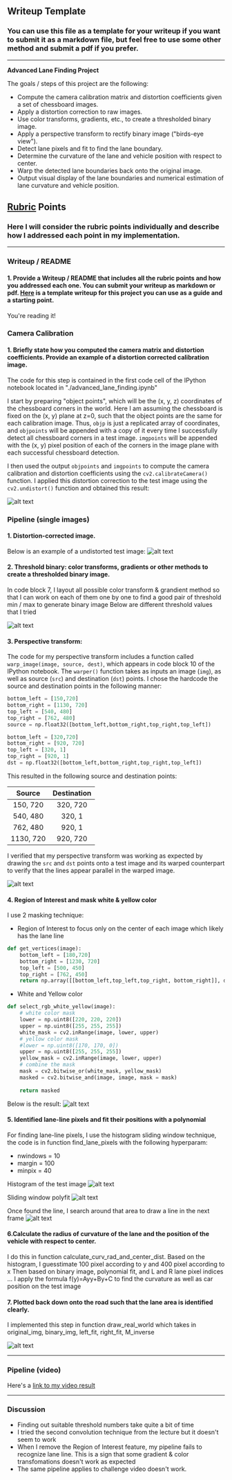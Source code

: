 ## Writeup Template

### You can use this file as a template for your writeup if you want to submit it as a markdown file, but feel free to use some other method and submit a pdf if you prefer.

---

**Advanced Lane Finding Project**

The goals / steps of this project are the following:

* Compute the camera calibration matrix and distortion coefficients given a set of chessboard images.
* Apply a distortion correction to raw images.
* Use color transforms, gradients, etc., to create a thresholded binary image.
* Apply a perspective transform to rectify binary image ("birds-eye view").
* Detect lane pixels and fit to find the lane boundary.
* Determine the curvature of the lane and vehicle position with respect to center.
* Warp the detected lane boundaries back onto the original image.
* Output visual display of the lane boundaries and numerical estimation of lane curvature and vehicle position.

[//]: # (Image References)

[image1]: ./writeup_images/chessboard_distort.jpg "ChessboardUndistorted"
[image2]: ./writeup_images/testimage_distort.jpg "TestImageUndistorted"
[image3]: ./writeup_images/threshold_binary.jpg "Threshold Binary"
[image4]: ./writeup_images/warped_image.jpg "Warp Example"
[image5]: ./writeup_images/masked_image.jpg "Masked Example"
[image6]: ./writeup_images/histogram.jpg "histogram"
[image7]: ./writeup_images/sliding_window.jpg "sliding window"
[image8]: ./writeup_images/draw_line.jpg "draw line"
[image9]: ./writeup_images/real_draw.jpg "real draw"

## [Rubric](https://review.udacity.com/#!/rubrics/571/view) Points

### Here I will consider the rubric points individually and describe how I addressed each point in my implementation.  

---

### Writeup / README

#### 1. Provide a Writeup / README that includes all the rubric points and how you addressed each one.  You can submit your writeup as markdown or pdf.  [Here](https://github.com/udacity/CarND-Advanced-Lane-Lines/blob/master/writeup_template.md) is a template writeup for this project you can use as a guide and a starting point.  

You're reading it!

### Camera Calibration

#### 1. Briefly state how you computed the camera matrix and distortion coefficients. Provide an example of a distortion corrected calibration image.

The code for this step is contained in the first code cell of the IPython notebook located in "./advanced_lane_finding.ipynb"

I start by preparing "object points", which will be the (x, y, z) coordinates of the chessboard corners in the world. Here I am assuming the chessboard is fixed on the (x, y) plane at z=0, such that the object points are the same for each calibration image.  Thus, `objp` is just a replicated array of coordinates, and `objpoints` will be appended with a copy of it every time I successfully detect all chessboard corners in a test image.  `imgpoints` will be appended with the (x, y) pixel position of each of the corners in the image plane with each successful chessboard detection.  

I then used the output `objpoints` and `imgpoints` to compute the camera calibration and distortion coefficients using the `cv2.calibrateCamera()` function.  I applied this distortion correction to the test image using the `cv2.undistort()` function and obtained this result: 

![alt text][image1]

### Pipeline (single images)

#### 1. Distortion-corrected image.

Below is an example of a undistorted test image:
![alt text][image2]

#### 2. Threshold binary: color transforms, gradients or other methods to create a thresholded binary image.

In code block 7, I layout all possible color transform & grandient method so that I can work on each of them one by one to find a good pair of threshold min / max to generate binary image
Below are different threshold values that I tried

![alt text][image3]

#### 3. Perspective transform:

The code for my perspective transform includes a function called `warp_image(image, source, dest)`, which appears in code block 10 of the IPython notebook.
The `warper()` function takes as inputs an image (`img`), as well as source (`src`) and destination (`dst`) points.  I chose the hardcode the source and destination points in the following manner:

```python
bottom_left = [150,720]
bottom_right = [1130, 720]
top_left = [540, 480]
top_right = [762, 480]
source = np.float32([bottom_left,bottom_right,top_right,top_left])

bottom_left = [320,720]
bottom_right = [920, 720]
top_left = [320, 1]
top_right = [920, 1]
dst = np.float32([bottom_left,bottom_right,top_right,top_left])
```

This resulted in the following source and destination points:

| Source        | Destination   | 
|:-------------:|:-------------:| 
| 150, 720      | 320, 720        | 
| 540, 480      | 320, 1      |
| 762, 480     | 920, 1      |
| 1130, 720      | 920, 720        |

I verified that my perspective transform was working as expected by drawing the `src` and `dst` points onto a test image and its warped counterpart to verify that the lines appear parallel in the warped image.

![alt text][image4]

#### 4. Region of Interest and mask white & yellow color
I use 2 masking technique:
- Region of Interest to focus only on the center of each image which likely has the lane line
```python
def get_vertices(image):
    bottom_left = [180,720]
    bottom_right = [1230, 720]
    top_left = [500, 450]
    top_right = [762, 450]
    return np.array([[bottom_left,top_left,top_right, bottom_right]], dtype=np.int32) 
```
- White and Yellow color
```python
def select_rgb_white_yellow(image): 
    # white color mask
    lower = np.uint8([220, 220, 220])
    upper = np.uint8([255, 255, 255])
    white_mask = cv2.inRange(image, lower, upper)
    # yellow color mask
    #lower = np.uint8([170, 170, 0])
    upper = np.uint8([255, 255, 255])
    yellow_mask = cv2.inRange(image, lower, upper)
    # combine the mask
    mask = cv2.bitwise_or(white_mask, yellow_mask)
    masked = cv2.bitwise_and(image, image, mask = mask)
    
    return masked
```

Below is the result:
![alt text][image5]

#### 5. Identified lane-line pixels and fit their positions with a polynomial

For finding lane-line pixels, I use the histogram sliding window technique, the code is in function find_lane_pixels with the following hyperparam:
- nwindows = 10
- margin = 100
- minpix = 40

Histogram of the test image
![alt text][image6]

Sliding window polyfit
![alt text][image7]

Once found the line, I search around that area to draw a line in the next frame
![alt text][image8]

#### 6.Calculate the radius of curvature of the lane and the position of the vehicle with respect to center.

I do this in function calculate_curv_rad_and_center_dist. Based on the histogram, I guesstimate 100 pixel according to y and 400 pixel according to x
Then based on binary image, polynomial fit, and L and R lane pixel indices ... I apply the formula f(y)=Ayy+By+C to find the curvature as well as car position on the test image


#### 7. Plotted back down onto the road such that the lane area is identified clearly.

I implemented this step in function draw_real_world which takes in original_img, binary_img, left_fit, right_fit, M_inverse


![alt text][image9]

---

### Pipeline (video)

Here's a [link to my video result](https://youtu.be/hKtBd94Xa10)

---

### Discussion

- Finding out suitable threshold numbers take quite a bit of time
- I tried the second convolution technique from the lecture but it doesn't seem to work
- When I remove the Region of Interest feature, my pipeline fails to recognize lane line. This is a sign that some gradient & color transfomations doesn't work as expected
- The same pipeline applies to challenge video doesn't work.  


